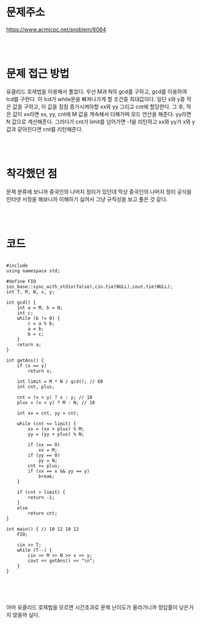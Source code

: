 # 문제주소
https://www.acmicpc.net/problem/6064


<br><br>
# 문제 접근 방법
유클리드 호제법을 이용해서 풀었다. 우선 M과 N의 gcd를 구하고, gcd를 이용하여 lcd를 구한다. 이 lcd가 while문을 빠져나가게 할 조건중 최대값이다. 일단 x와 y중 작은 값을 구하고, 이 값을 점점 증가시켜야할 xx와 yy 그리고 cnt에 할당한다. 그 후, 작은 값이 xx라면 xx, yy, cnt에 M 값을 계속해서 더해가며 모드 연산을 해준다. yy라면 N 값으로 계산해준다. 그러다가 cnt가 limit를 넘어가면 -1을 리턴하고 xx와 yy가 x와 y값과 같아진다면 cnt를 리턴해준다.


<br><br>
# 착각했던 점
<p>
문제 분류에 보니까 중국인의 나머지 정리가 있던데 막상 중국인의 나머지 정리 공식을 인터넷 서칭을 해보니까 이해하기 싫어서 그냥 규칙성을 보고 풀은 것 같다.
</p>
<br><br>


# 코드
<pre>
<code>
#include <bits/stdc++.h>
using namespace std;

#define FIO ios_base::sync_with_stdio(false),cin.tie(NULL),cout.tie(NULL);
int T, M, N, x, y;

int gcd() {
	int a = M, b = N;
	int c;
	while (b != 0) {
		c = a % b;
		a = b;
		b = c;
	}
	return a;
}

int getAns() {
	if (x == y)
		return x;

	int limit = M * N / gcd(); // 60
	int cnt, plus;

	cnt = (x < y) ? x : y; // 10
	plus = (x < y) ? M : N; // 10

	int xx = cnt, yy = cnt;

	while (cnt <= limit) {
		xx = (xx + plus) % M;
		yy = (yy + plus) % N;

		if (xx == 0)
			xx = M;
		if (yy == 0)
			yy = N;
		cnt += plus;
		if (xx == x && yy == y)
			break;
	}

	if (cnt > limit) {
		return -1;
	}
	else
		return cnt;
}

int main() { // 10 12 10 12
	FIO;
	
	cin >> T;
	while (T--) {
		cin >> M >> N >> x >> y;
		cout << getAns() << "\n";
	}
}
</code>
</pre>

<br><br>
<p>
아마 유클리드 호제법을 모르면 시간초과로 문제 난이도가 올라가니까 정답률이 낮은거지 않을까 싶다.
</p>